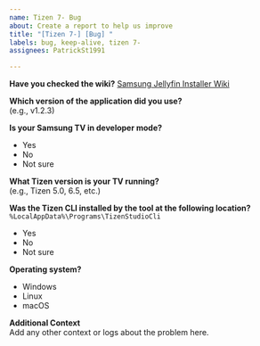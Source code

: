 ```yaml
---
name: Tizen 7- Bug
about: Create a report to help us improve
title: "[Tizen 7-] [Bug] "
labels: bug, keep-alive, tizen 7-
assignees: PatrickSt1991

---
```


**Have you checked the wiki?**
[Samsung Jellyfin Installer Wiki](https://github.com/PatrickSt1991/Samsung-Jellyfin-Installer/wiki)

**Which version of the application did you use?**  
(e.g., v1.2.3)

**Is your Samsung TV in developer mode?**  
- Yes  
- No  
- Not sure

**What Tizen version is your TV running?**  
(e.g., Tizen 5.0, 6.5, etc.)

**Was the Tizen CLI installed by the tool at the following location?**  
`%LocalAppData%\Programs\TizenStudioCli`  
- Yes  
- No  
- Not sure

**Operating system?**
- Windows
- Linux
- macOS

**Additional Context**  
Add any other context or logs about the problem here.
